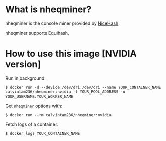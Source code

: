 # What is nheqminer?

nheqminer is the console miner provided by [NiceHash](https://github.com/nicehash/nheqminer).

nheqminer supports Equihash.

# How to use this image [NVIDIA version]

Run in background:

```console
$ docker run -d --device /dev/dri:/dev/dri --name YOUR_CONTAINER_NAME calvintam236/nheqminer:nvidia -l YOUR_POOL_ADDRESS -u YOUR_USERNAME.YOUR_WORKER_NAME
```

Get `nheqminer` options with:

```console
$ docker run --rm calvintam236/nheqminer:nvidia
```

Fetch logs of a container:

```console
$ docker logs YOUR_CONTAINER_NAME
```
